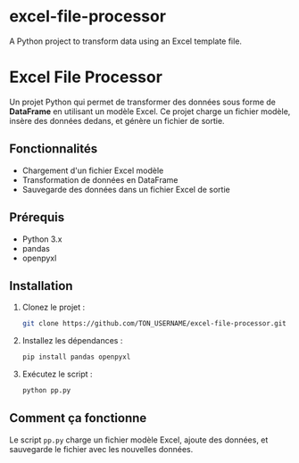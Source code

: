 # excel-file-processor
A Python project to transform data using an Excel template file.
# Excel File Processor

Un projet Python qui permet de transformer des données sous forme de **DataFrame** en utilisant un modèle Excel. Ce projet charge un fichier modèle, insère des données dedans, et génère un fichier de sortie.

## Fonctionnalités

- Chargement d'un fichier Excel modèle
- Transformation de données en DataFrame
- Sauvegarde des données dans un fichier Excel de sortie

## Prérequis

- Python 3.x
- pandas
- openpyxl

## Installation

1. Clonez le projet :
    ```bash
    git clone https://github.com/TON_USERNAME/excel-file-processor.git
    ```

2. Installez les dépendances :
    ```bash
    pip install pandas openpyxl
    ```

3. Exécutez le script :
    ```bash
    python pp.py
    ```

## Comment ça fonctionne

Le script `pp.py` charge un fichier modèle Excel, ajoute des données, et sauvegarde le fichier avec les nouvelles données.
